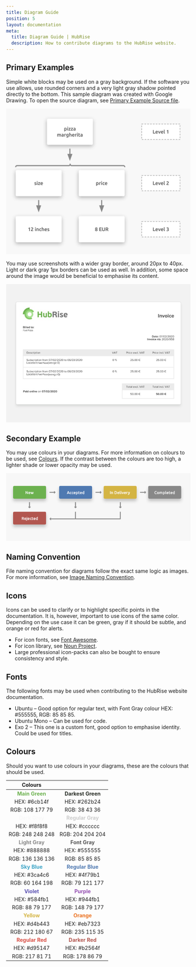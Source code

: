```yaml
---
title: Diagram Guide
position: 5
layout: documentation
meta:
  title: Diagram Guide | HubRise
  description: How to contribute diagrams to the HubRise website.
---
```


## Primary Examples

Simple white blocks may be used on a gray background.
If the software you use allows, use rounded corners and a very light gray shadow pointed directly to the bottom.
This sample diagram was created with Google Drawing. To open the source diagram, see [Primary Example Source file](https://docs.google.com/drawings/d/1XaW7_OEfRfvW-AZz80lBrnN6LOeCYwsKZW_zsFC50qs/edit?usp=sharing).

![HubRise primary diagram example with no colors](../images/004-en-example-diagram-no-colours.png)

You may use screenshots with a wider gray border, around 20px to 40px. Light or dark gray 1px borders can be used as well. In addition, some space around the image would be beneficial to emphasise its content.

![Example of a screenshot](../images/005-en-screenshot-example.png)

## Secondary Example

You may use colours in your diagrams. For more information on colours to be used, see [Colours](#colours).
If the contrast between the colours are too high, a lighter shade or lower opacity may be used.

![Example of a diagram with colours](../images/006-en-diagram-use-with-colours.png)

## Naming Convention

File naming convention for diagrams follow the exact same logic as images. For more information, see [Image Naming Convention](/contributing/screenshots-guide/#naming-convention).

## Icons

Icons can be used to clarify or to highlight specific points in the documentation. It is, however, important to use icons of the same color. Depending on the use case it can be green, gray if it should be subtle, and orange or red for alerts.

- For icon fonts, see [Font Awesome](https://fontawesome.com/download).
- For icon library, see [Noun Project](https://thenounproject.com/).
- Large professional icon-packs can also be bought to ensure consistency and style.

## Fonts

The following fonts may be used when contributing to the HubRise website documentation.

- Ubuntu – Good option for regular text, with Font Gray colour HEX: #555555, RGB: 85 85 85.
- Ubuntu Mono – Can be used for code.
- Exo 2 – This one is a custom font, good option to emphasise identity. Could be used for titles.

## Colours

Should you want to use colours in your diagrams, these are the colours that should be used.

|                      Colours                       |                                                      |
| :------------------------------------------------: | :--------------------------------------------------: |
| <span style="color:#6cb14f">**Main Green**</span>  | <span style="color:#262b24">**Darkest Green**</span> |
|                    HEX: #6cb14f                    |                     HEX: #262b24                     |
|                  RGB: 108 177 79                   |                    RGB: 38 43 36                     |
|  <span style="color:#f8f8f8">**Dark Gray**</span>  | <span style="color:#cccccc">**Regular Gray**</span>  |
|                    HEX: #f8f8f8                    |                     HEX: #cccccc                     |
|                  RGB: 248 248 248                  |                   RGB: 204 204 204                   |
| <span style="color:#888888">**Light Gray**</span>  |   <span style="color:#555555">**Font Gray**</span>   |
|                    HEX: #888888                    |                     HEX: #555555                     |
|                  RGB: 136 136 136                  |                    RGB: 85 85 85                     |
|  <span style="color:#3ca4c6">**Sky Blue**</span>   | <span style="color:#4f79b1">**Regular Blue**</span>  |
|                    HEX: #3ca4c6                    |                     HEX: #4f79b1                     |
|                  RGB: 60 164 198                   |                   RGB: 79 121 177                    |
|   <span style="color:#584fb1">**Violet**</span>    |    <span style="color:#944fb1">**Purple**</span>     |
|                    HEX: #584fb1                    |                     HEX: #944fb1                     |
|                   RGB: 88 79 177                   |                   RGB: 148 79 177                    |
|   <span style="color:#d4b443">**Yellow**</span>    |    <span style="color:#eb7323">**Orange**</span>     |
|                    HEX: #d4b443                    |                     HEX: #eb7323                     |
|                  RGB: 212 180 67                   |                   RGB: 235 115 35                    |
| <span style="color:#d95147">**Regular Red**</span> |  <span style="color:#b2564f">**Darker Red**</span>   |
|                    HEX: #d95147                    |                     HEX: #b2564f                     |
|                   RGB: 217 81 71                   |                    RGB: 178 86 79                    |
